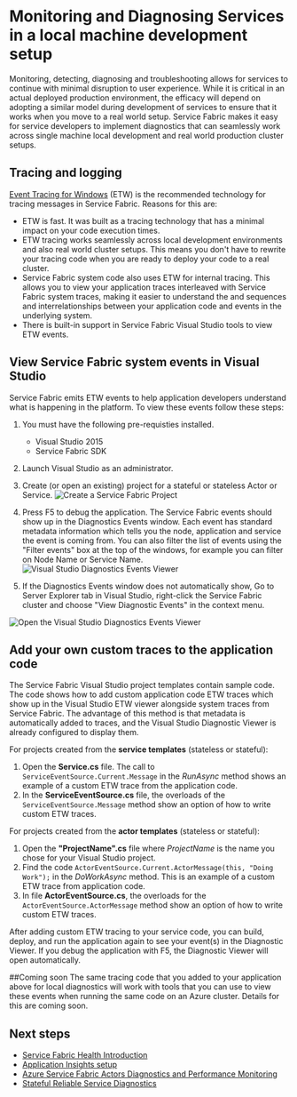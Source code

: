 <properties
   pageTitle="Microsoft Azure Service Fabric How to monitor and diagnose services locally"
   description="This article describes how you can monitor and diagnose your services written using Microsoft Azure Service Fabric on a local development machine."
   services="service-fabric"
   documentationCenter=".net"
   authors="kunaldsingh"
   manager="samgeo"
   editor=""/>

<tags
   ms.service="service-fabric"
   ms.devlang="dotnet"
   ms.topic="article"
   ms.tgt_pltfrm="NA"
   ms.workload="NA"
   ms.date="04/22/2015"
   ms.author="kunalds"/>


# Monitoring and Diagnosing Services in a local machine development setup
Monitoring, detecting, diagnosing and troubleshooting allows for services to continue with minimal disruption to user experience. While it is critical in an actual deployed production environment, the efficacy will depend on adopting a similar model during development of services to ensure that it works when you move to a real world setup. Service Fabric makes it easy for service developers to implement diagnostics that can seamlessly work across single machine local development and real world production cluster setups.

## Tracing and logging
[Event Tracing for Windows](https://msdn.microsoft.com/library/windows/desktop/bb968803.aspx) (ETW) is the recommended technology for tracing messages in Service Fabric. Reasons for this are:

* ETW is fast. It was built as a tracing technology that has a minimal impact on your code execution times.
* ETW tracing works seamlessly across local development environments and also real world cluster setups. This  means you don't have to rewrite your tracing code when you are ready to deploy your code to a real cluster.
* Service Fabric system code also uses ETW for internal tracing. This allows you to view your application traces interleaved with Service Fabric system traces, making it easier to understand the and sequences and interrelationships between your application code and events in the underlying system.
* There is built-in support in Service Fabric Visual Studio tools to view ETW events.


## View Service Fabric system events in Visual Studio

Service Fabric emits ETW events to help application developers understand what is happening in the platform. To view these events follow these steps:

1. You must have the following pre-requisties installed.
   * Visual Studio 2015
   * Service Fabric SDK
2. Launch Visual Studio as an administrator.
3. Create (or open an existing) project for a stateful or stateless Actor or Service.
![Create a Service Fabric Project](./media/service-fabric-diagnostics-how-to-monitor-and-diagnose-services-locally/CreateServiceFabricProject.png)

4. Press F5 to debug the application. The Service Fabric events should show up in the Diagnostics Events window. Each event has standard metadata information which tells you the node, application and service the event is coming from. You can also filter the list of events using the "Filter events" box at the top of the windows, for example you can filter on Node Name or Service Name.
![Visual Studio Diagnostics Events Viewer](./media/service-fabric-diagnostics-how-to-monitor-and-diagnose-services-locally/DiagEventsExamples2.png)

5. If the Diagnostics Events window does not automatically show, Go to Server Explorer tab in Visual Studio, right-click the Service Fabric cluster and choose "View Diagnostic Events" in the context menu.

![Open the Visual Studio Diagnostics Events Viewer](./media/service-fabric-diagnostics-how-to-monitor-and-diagnose-services-locally/ServerExViewDiagEvents.png)

## Add your own custom traces to the application code
The Service Fabric Visual Studio project templates contain sample code. The code shows how to add custom application code ETW traces which show up in the Visual Studio ETW viewer alongside system traces from Service Fabric. The advantage of this method is that metadata is automatically added to traces, and the Visual Studio Diagnostic Viewer is already configured to display them.

For projects created from the **service templates** (stateless or stateful):

1. Open the **Service.cs** file. The call to `ServiceEventSource.Current.Message` in the *RunAsync* method shows an example of a custom ETW trace from the application code.
2. In the **ServiceEventSource.cs** file, the overloads of the `ServiceEventSource.Message` method show an option of how to write custom ETW traces.

For projects created from the **actor templates** (stateless or stateful):

1. Open the **"ProjectName".cs** file where *ProjectName* is the name you chose for your Visual Studio project.  
2. Find the code `ActorEventSource.Current.ActorMessage(this, "Doing Work");` in the *DoWorkAsync* method.  This is an example of a custom ETW trace from application code.  
3. In file **ActorEventSource.cs**, the overloads for the `ActorEventSource.ActorMessage` method show an option of how to write custom ETW traces.

After adding custom ETW tracing to your service code, you can build, deploy, and run the application again to see your event(s) in the Diagnostic Viewer. If you debug the application with F5, the Diagnostic Viewer will  open automatically.

##Coming soon
The same tracing code that you added to your application above for local diagnostics will work with tools that you can use to view these events when running the same code on an Azure cluster. Details for this are coming soon.

## Next steps

* [Service Fabric Health Introduction](service-fabric-health-introduction.md)
* [Application Insights setup](service-fabric-diagnostics-application-insights-setup.md)
* [Azure Service Fabric Actors Diagnostics and Performance Monitoring](service-fabric-reliable-actors-diagnostics.md)
* [Stateful Reliable Service Diagnostics](service-fabric-reliable-services-diagnostics.md)
 